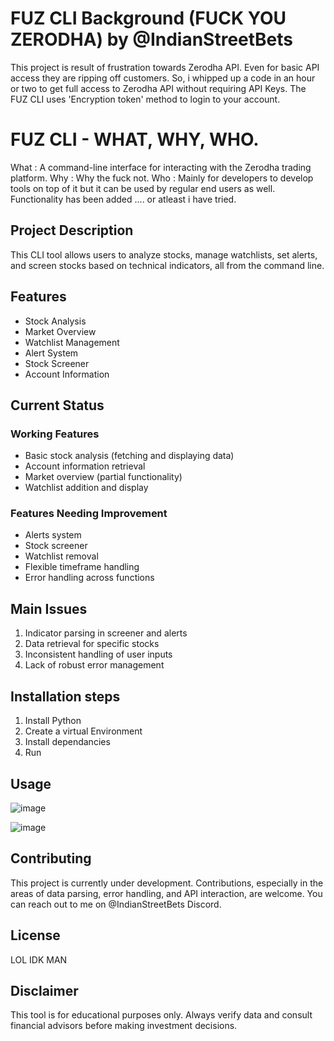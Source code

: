 # FUZ CLI Background (FUCK YOU ZERODHA) by @IndianStreetBets

This project is result of frustration towards Zerodha API. Even for basic API access they are ripping off customers. So, i whipped up a code in an hour or two to get full access to Zerodha API without requiring API Keys. 
The FUZ CLI uses 'Encryption token' method to login to your account. 

# FUZ CLI - WHAT, WHY, WHO.

What : A command-line interface for interacting with the Zerodha trading platform.
Why : Why the fuck not.
Who : Mainly for developers to develop tools on top of it but it can be used by regular end users as well. Functionality has been added .... or atleast i have tried. 

## Project Description

This CLI tool allows users to analyze stocks, manage watchlists, set alerts, and screen stocks based on technical indicators, all from the command line.

## Features

- Stock Analysis
- Market Overview
- Watchlist Management
- Alert System
- Stock Screener
- Account Information

## Current Status

### Working Features

- Basic stock analysis (fetching and displaying data)
- Account information retrieval
- Market overview (partial functionality)
- Watchlist addition and display

### Features Needing Improvement

- Alerts system
- Stock screener
- Watchlist removal
- Flexible timeframe handling
- Error handling across functions

## Main Issues

1. Indicator parsing in screener and alerts
2. Data retrieval for specific stocks
3. Inconsistent handling of user inputs
4. Lack of robust error management

## Installation steps

1. Install Python
2. Create a virtual Environment
3. Install dependancies
4. Run

## Usage

![image](https://github.com/user-attachments/assets/cec29e93-c480-4216-bc30-a0cd4f34af76)

![image](https://github.com/user-attachments/assets/c02cfaf2-d17e-42ec-a985-d5eba07ab9bc)



## Contributing

This project is currently under development. Contributions, especially in the areas of data parsing, error handling, and API interaction, are welcome. You can reach out to me on @IndianStreetBets Discord.

## License

LOL IDK MAN

## Disclaimer

This tool is for educational purposes only. Always verify data and consult financial advisors before making investment decisions.
